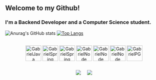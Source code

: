 ## Welcome to my Github!
### I'm a Backend Developer and a Computer Science student.

![Anurag's GitHub stats](https://github-readme-stats.vercel.app/api?username=gabrielrodrig0&show_icons=true&theme=tokyonight)
[![Top Langs](https://github-readme-stats.vercel.app/api/top-langs/?username=gabrielrodrig0&layout=compact&theme=tokyonight)](https://github.com/gabrielrodrig0/github-readme-stats)


<div style="display: inline_block" align="center"><br>
  <img align="center" alt="GabrielJava" height="50" width="50" src="https://cdn.jsdelivr.net/gh/devicons/devicon@latest/icons/java/java-original-wordmark.svg" />
  <img align="center" alt="GabrielSpring" height="50" width="50" src="https://cdn.jsdelivr.net/gh/devicons/devicon@latest/icons/spring/spring-original.svg" />
  <img  align="center" alt="GabrielSpring" height="50" width="50" src="https://cdn.jsdelivr.net/gh/devicons/devicon@latest/icons/javascript/javascript-original.svg" />
  <img align="center" alt="GabrielNode" height="50" width="50" src="https://cdn.jsdelivr.net/gh/devicons/devicon@latest/icons/nodejs/nodejs-original.svg" />
  <img align="center" alt="GabrielNode" height="50" width="50"  src="https://cdn.jsdelivr.net/gh/devicons/devicon@latest/icons/python/python-original.svg" />
  <img align="center" alt="GabrielNode" height="50" width="50" src="https://cdn.jsdelivr.net/gh/devicons/devicon@latest/icons/scikitlearn/scikitlearn-original.svg" />
  <img align="center" alt="GabrielPG" height="50" width="50" src="https://cdn.jsdelivr.net/gh/devicons/devicon@latest/icons/postgresql/postgresql-original.svg" />

 ##
 
<div style="display: flex; justify-content: center; gap: 20px;">
  <a href="mailto:gabrielrodrigonaga@gmail.com">
    <img src="https://img.shields.io/badge/-Gmail-%23333?style=for-the-badge&logo=gmail&logoColor=white" target="_blank">
  </a>
  <a href="https://br.linkedin.com/in/gabriel-rodrigo-dev" target="_blank">
    <img src="https://img.shields.io/badge/-LinkedIn-%230077B5?style=for-the-badge&logo=linkedin&logoColor=white" target="_blank">
  </a>
</div>
